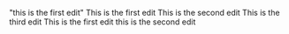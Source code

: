 "this is the first edit"
This is the first edit
This is the second edit
This is the third edit
This is the first edit 
this is the second edit
